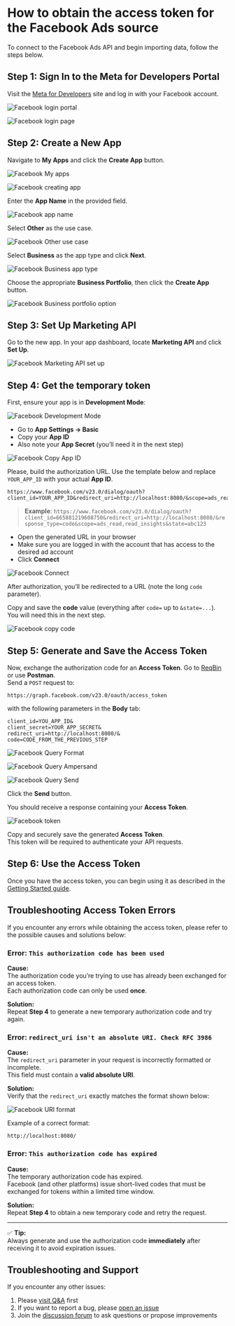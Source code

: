 # How to obtain the access token for the Facebook Ads source

To connect to the Facebook Ads API and begin importing data, follow the steps below.

## Step 1: Sign In to the Meta for Developers Portal

Visit the [Meta for Developers](https://developers.facebook.com/) site and log in with your Facebook account.

![Facebook login portal](res/facebook_login_portal.png)

![Facebook login page](res/facebook_login.png)

## Step 2: Create a New App

Navigate to **My Apps** and click the **Create App** button.

![Facebook My apps](res/facebook_myapps.png)

![Facebook creating app](res/facebook_createapp.png)

Enter the **App Name** in the provided field.

![Facebook app name](res/facebook_appname.png)

Select **Other** as the use case.  

![Facebook Other use case](res/facebook_other.png)

Select **Business** as the app type and click **Next**.  

![Facebook Business app type](res/facebook_business.png)

Choose the appropriate **Business Portfolio**, then click the **Create App** button.  

![Facebook Business portfolio option](res/facebook_portfolio.png)

## Step 3: Set Up Marketing API

Go to the new app. In your app dashboard, locate **Marketing API** and click **Set Up**.  

![Facebook Marketing API set up](res/facebook_setup.png)

## Step 4: Get the temporary token

First, ensure your app is in **Development Mode**:

![Facebook Development Mode](res/facebook_devmode.png)

- Go to **App Settings → Basic**  
- Copy your **App ID**  
- Also note your **App Secret** (you’ll need it in the next step)

![Facebook Copy App ID](res/facebook_copyappid.png)

Please, build the authorization URL. Use the template below and replace `YOUR_APP_ID` with your actual **App ID**.  

``` code
https://www.facebook.com/v23.0/dialog/oauth?client_id=YOUR_APP_ID&redirect_uri=http://localhost:8080/&scope=ads_read,read_insights&state=abc123
```

> **Example**:
> `https://www.facebook.com/v23.0/dialog/oauth?client_id=665881219608750&redirect_uri=http://localhost:8080/&response_type=code&scope=ads_read,read_insights&state=abc123`

- Open the generated URL in your browser  
- Make sure you are logged in with the account that has access to the desired ad account  
- Click **Connect**

![Facebook Connect](res/facebook_reconnect.png)

After authorization, you’ll be redirected to a URL (note the long `code` parameter).

Copy and save the **code** value (everything after `code=` up to `&state=...`).  
You will need this in the next step.

![Facebook copy code](res/facebook_copycode.png)

## Step 5: Generate and Save the Access Token

Now, exchange the authorization code for an **Access Token**. Go to [ReqBin](https://reqbin.com/) or use **Postman**.  
Send a `POST` request to:

``` code
https://graph.facebook.com/v23.0/oauth/access_token
```

with the following parameters in the **Body** tab:

``` code
client_id=YOU_APP_ID&
client_secret=YOUR_APP_SECRET&
redirect_uri=http://localhost:8080/&
code=CODE_FROM_THE_PREVIOUS_STEP
```

![Facebook Query Format](res/facebook_query_format.png)

![Facebook Query Ampersand](res/facebook_ampersand.png)

![Facebook Query Send](res/facebook_send.png)

Click the **Send** button.

You should receive a response containing your **Access Token**.

![Facebook token](res/facebook_token.png)

Copy and securely save the generated **Access Token**.  
This token will be required to authenticate your API requests.

## Step 6: Use the Access Token

Once you have the access token, you can begin using it as described in the [Getting Started guide](GETTING_STARTED.md).

## Troubleshooting Access Token Errors

If you encounter any errors while obtaining the access token, please refer to the possible causes and solutions below:

### Error: `This authorization code has been used`

**Cause:**  
The authorization code you’re trying to use has already been exchanged for an access token.  
Each authorization code can only be used **once**.

**Solution:**  
Repeat **Step 4** to generate a new temporary authorization code and try again.

### Error: `redirect_uri isn't an absolute URI. Check RFC 3986`

**Cause:**  
The `redirect_uri` parameter in your request is incorrectly formatted or incomplete.  
This field must contain a **valid absolute URI**.

**Solution:**  
Verify that the `redirect_uri` exactly matches the format shown below:  

![Facebook URI format](res/facebook_uri_format.png)

Example of a correct format:  

``` code
http://localhost:8080/
```

### Error: `This authorization code has expired`

**Cause:**  
The temporary authorization code has expired.  
Facebook (and other platforms) issue short-lived codes that must be exchanged for tokens within a limited time window.

**Solution:**  
Repeat **Step 4** to obtain a new temporary code and retry the request.

---

✅ **Tip:**  
Always generate and use the authorization code **immediately** after receiving it to avoid expiration issues.

## Troubleshooting and Support

If you encounter any other issues:

1. Please [visit Q&A](https://github.com/OWOX/owox-data-marts/discussions/categories/q-a) first
2. If you want to report a bug, please [open an issue](https://github.com/OWOX/owox-data-marts/issues)
3. Join the [discussion forum](https://github.com/OWOX/owox-data-marts/discussions) to ask questions or propose improvements
